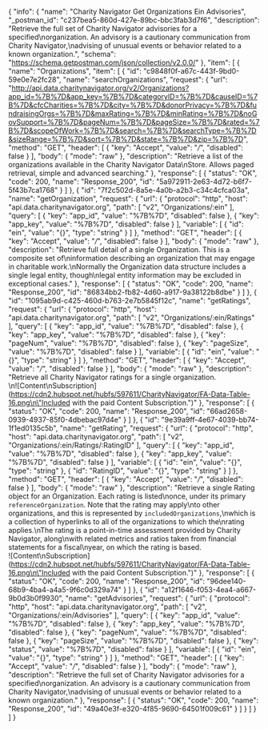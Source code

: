 {
  "info": {
    "name": "Charity Navigator Get Organizations Ein Advisories",
    "_postman_id": "c237bea5-860d-427e-89bc-bbc3fab3d7f6",
    "description": "Retrieve the full set of Charity Navigator advisories for a specified\norganization. An advisory is a cautionary communication from Charity Navigator,\nadvising of unusual events or behavior related to a known organization.",
    "schema": "https://schema.getpostman.com/json/collection/v2.0.0/"
  },
  "item": [
    {
      "name": "Organizations",
      "item": [
        {
          "id": "c9848f0f-a67c-443f-9bd0-59e0e7e2fc28",
          "name": "searchOrganizations",
          "request": {
            "url": "http://api.data.charitynavigator.org/v2/Organizations?app_id=%7B%7D&app_key=%7B%7D&categoryID=%7B%7D&causeID=%7B%7D&cfcCharities=%7B%7D&city=%7B%7D&donorPrivacy=%7B%7D&fundraisingOrgs=%7B%7D&maxRating=%7B%7D&minRating=%7B%7D&noGovSupport=%7B%7D&pageNum=%7B%7D&pageSize=%7B%7D&rated=%7B%7D&scopeOfWork=%7B%7D&search=%7B%7D&searchType=%7B%7D&sizeRange=%7B%7D&sort=%7B%7D&state=%7B%7D&zip=%7B%7D",
            "method": "GET",
            "header": [
              {
                "key": "Accept",
                "value": "*/*",
                "disabled": false
              }
            ],
            "body": {
              "mode": "raw"
            },
            "description": "Retrieve a list of the organizations available in the Charity Navigator Data\nStore. Allows paged retrieval, simple and advanced searching."
          },
          "response": [
            {
              "status": "OK",
              "code": 200,
              "name": "Response_200",
              "id": "5a972911-2e63-4d72-b6f7-5f43b7ca1768"
            }
          ]
        },
        {
          "id": "7f2c502d-8a5e-4a0b-a2b3-c34c4cfca03a",
          "name": "getOrganization",
          "request": {
            "url": {
              "protocol": "http",
              "host": "api.data.charitynavigator.org",
              "path": [
                "v2",
                "Organizations/:ein"
              ],
              "query": [
                {
                  "key": "app_id",
                  "value": "%7B%7D",
                  "disabled": false
                },
                {
                  "key": "app_key",
                  "value": "%7B%7D",
                  "disabled": false
                }
              ],
              "variable": [
                {
                  "id": "ein",
                  "value": "{}",
                  "type": "string"
                }
              ]
            },
            "method": "GET",
            "header": [
              {
                "key": "Accept",
                "value": "*/*",
                "disabled": false
              }
            ],
            "body": {
              "mode": "raw"
            },
            "description": "Retrieve full detail of a single Organization. This is a composite set of\ninformation describing an organization that may engage in charitable work.\nNormally the Organization data structure includes a single legal entity, though\nlegal entity information may be excluded in exceptional cases."
          },
          "response": [
            {
              "status": "OK",
              "code": 200,
              "name": "Response_200",
              "id": "86834bb2-fb82-4d60-a917-9a38122b8dbe"
            }
          ]
        },
        {
          "id": "1095ab9d-c425-460d-b763-2e7b5845f12c",
          "name": "getRatings",
          "request": {
            "url": {
              "protocol": "http",
              "host": "api.data.charitynavigator.org",
              "path": [
                "v2",
                "Organizations/:ein/Ratings"
              ],
              "query": [
                {
                  "key": "app_id",
                  "value": "%7B%7D",
                  "disabled": false
                },
                {
                  "key": "app_key",
                  "value": "%7B%7D",
                  "disabled": false
                },
                {
                  "key": "pageNum",
                  "value": "%7B%7D",
                  "disabled": false
                },
                {
                  "key": "pageSize",
                  "value": "%7B%7D",
                  "disabled": false
                }
              ],
              "variable": [
                {
                  "id": "ein",
                  "value": "{}",
                  "type": "string"
                }
              ]
            },
            "method": "GET",
            "header": [
              {
                "key": "Accept",
                "value": "*/*",
                "disabled": false
              }
            ],
            "body": {
              "mode": "raw"
            },
            "description": "Retrieve all Charity Navigator ratings for a single organization. <br/>\n![Content\nSubscription](https://cdn2.hubspot.net/hubfs/597611/CharityNavigator/FA-Data-Table-16.png\n\"Included with the paid Content Subscription.\")"
          },
          "response": [
            {
              "status": "OK",
              "code": 200,
              "name": "Response_200",
              "id": "66ad2658-0939-4937-85f0-4dbebac97d4e"
            }
          ]
        },
        {
          "id": "9e39a9ff-4e67-4039-bb74-1f1ed0135c5b",
          "name": "getRating",
          "request": {
            "url": {
              "protocol": "http",
              "host": "api.data.charitynavigator.org",
              "path": [
                "v2",
                "Organizations/:ein/Ratings/:RatingID"
              ],
              "query": [
                {
                  "key": "app_id",
                  "value": "%7B%7D",
                  "disabled": false
                },
                {
                  "key": "app_key",
                  "value": "%7B%7D",
                  "disabled": false
                }
              ],
              "variable": [
                {
                  "id": "ein",
                  "value": "{}",
                  "type": "string"
                },
                {
                  "id": "RatingID",
                  "value": "{}",
                  "type": "string"
                }
              ]
            },
            "method": "GET",
            "header": [
              {
                "key": "Accept",
                "value": "*/*",
                "disabled": false
              }
            ],
            "body": {
              "mode": "raw"
            },
            "description": "Retrieve a single Rating object for an Organization. Each rating is listed\nonce, under its primary `referenceOrganization`. Note that the rating may apply\nto other organizations, and this is represented by `includedOrganizations`,\nwhich is a collection of hyperlinks to all of the organizations to which the\nrating applies.\nThe rating is a point-in-time assessment provided by Charity Navigator, along\nwith related metrics and ratios taken from financial statements for a fiscal\nyear, on which the rating is based. <br/> ![Content\nSubscription](https://cdn2.hubspot.net/hubfs/597611/CharityNavigator/FA-Data-Table-16.png\n\"Included with the paid Content Subscription.\")"
          },
          "response": [
            {
              "status": "OK",
              "code": 200,
              "name": "Response_200",
              "id": "96dee140-68b9-4ba4-a4a5-9f6c0d329a74"
            }
          ]
        },
        {
          "id": "a12f1646-f053-4ea4-a667-9b0d3b0f9930",
          "name": "getAdvisories",
          "request": {
            "url": {
              "protocol": "http",
              "host": "api.data.charitynavigator.org",
              "path": [
                "v2",
                "Organizations/:ein/Advisories"
              ],
              "query": [
                {
                  "key": "app_id",
                  "value": "%7B%7D",
                  "disabled": false
                },
                {
                  "key": "app_key",
                  "value": "%7B%7D",
                  "disabled": false
                },
                {
                  "key": "pageNum",
                  "value": "%7B%7D",
                  "disabled": false
                },
                {
                  "key": "pageSize",
                  "value": "%7B%7D",
                  "disabled": false
                },
                {
                  "key": "status",
                  "value": "%7B%7D",
                  "disabled": false
                }
              ],
              "variable": [
                {
                  "id": "ein",
                  "value": "{}",
                  "type": "string"
                }
              ]
            },
            "method": "GET",
            "header": [
              {
                "key": "Accept",
                "value": "*/*",
                "disabled": false
              }
            ],
            "body": {
              "mode": "raw"
            },
            "description": "Retrieve the full set of Charity Navigator advisories for a specified\norganization. An advisory is a cautionary communication from Charity Navigator,\nadvising of unusual events or behavior related to a known organization."
          },
          "response": [
            {
              "status": "OK",
              "code": 200,
              "name": "Response_200",
              "id": "49a40e3f-e320-4f85-9690-64501f009c61"
            }
          ]
        }
      ]
    }
  ]
}